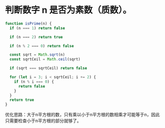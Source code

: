 # 判断数字 n 是否为素数（质数）。

```js
function isPrime(n) {
  if (n === 1) return false

  if (n === 2) return true

  if (n % 2 === 0) return false

  const sqrt = Math.sqrt(n)
  const sqrtCeil = Math.ceil(sqrt)

  if (sqrt === sqrtCeil) return false

  for (let i = 3; i < sqrtCeil; i += 2) {
    if (n % i === 0) {
      return false
    }
  }
  return true
}
```

优化思路：大于n平方根的数，只有乘以小于n平方根的数相乘才可能等于n，因此只需要检查小于n平方根的部分就够了。